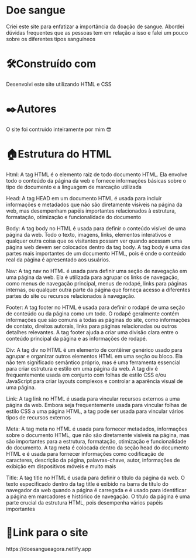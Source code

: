 <h1>Doe sangue</h1>

<p>Criei este site para enfatizar a importância da doação de sangue. Abordei dúvidas frequentes que as pessoas tem em relação a isso e falei um pouco sobre os diferentes tipos sanguíneos</p>


<h1>🛠️Construído com</h1>
<p>Desenvolvi este site utilizando HTML e CSS</p>

<h1>✒️Autores</h1>
<p>O site foi contruido inteiramente por mim 😎</p>

<h1>🏠Estrutura do HTML</h1>
<p>Html: A tag  HTML é o elemento raiz de todo documento HTML. Ela envolve todo o conteúdo da página da web e fornece informações básicas sobre o tipo de documento e a linguagem de marcação utilizada </p>
<p>Head: A tag HEAD em um documento HTML é usada para incluir informações e metadados que não são diretamente visíveis na página da web, mas desempenham papéis importantes relacionados à estrutura, formatação, otimização e funcionalidade do documento</p>
<p>Body: A tag body no HTML é usada para definir o conteúdo visível de uma página da web. Todo o texto, imagens, links, elementos interativos e qualquer outra coisa que os visitantes possam ver quando acessam uma página web devem ser colocados dentro da tag body. A tag body é uma das partes mais importantes de um documento HTML, pois é onde o conteúdo real da página é apresentado aos usuários. </p>
<p>Nav: A tag nav no HTML é usada para definir uma seção de navegação em uma página da web. Ela é utilizada para agrupar os links de navegação, como menus de navegação principal, menus de rodapé, links para páginas internas, ou qualquer outra parte da página que forneça acesso a diferentes partes do site ou recursos relacionados à navegação.</p>
<p>Footer: A tag footer no HTML é usada para definir o rodapé de uma seção de conteúdo ou da página como um todo. O rodapé geralmente contém informações que são comuns a todas as páginas do site, como informações de contato, direitos autorais, links para páginas relacionadas ou outros detalhes relevantes. A tag footer ajuda a criar uma divisão clara entre o conteúdo principal da página e as informações de rodapé.</p>
<p>Div: A tag div no HTML é um elemento de contêiner genérico usado para agrupar e organizar outros elementos HTML em uma seção ou bloco. Ela não tem significado semântico próprio, mas é uma ferramenta essencial para criar estrutura e estilo em uma página da web. A tag div é frequentemente usada em conjunto com folhas de estilo CSS e/ou JavaScript para criar layouts complexos e controlar a aparência visual de uma página.</p>
<p>Link: A tag link no HTML é usada para vincular recursos externos a uma página da web. Embora seja frequentemente usada para vincular folhas de estilo CSS a uma página HTML, a tag <link> pode ser usada para vincular vários tipos de recursos externos</p>
<p>Meta: A tag meta no HTML é usada para fornecer metadados, informações sobre o documento HTML, que não são diretamente visíveis na página, mas são importantes para a estrutura, formatação, otimização e funcionalidade do documento. A tag meta é colocada dentro da seção head do documento HTML e é usada para fornecer informações como codificação de caracteres, descrição da página, palavras-chave, autor, informações de exibição em dispositivos móveis e muito mais</p>
<p>Title: A tag title no HTML é usada para definir o título da página da web. O texto especificado dentro da tag title é exibido na barra de título do navegador da web quando a página é carregada e é usado para identificar a página em marcadores e histórico de navegação. O título da página é uma parte crucial da estrutura HTML, pois desempenha vários papéis importantes</p>

<h1>🔗Link para o site</h1>
<p>https://doesangueagora.netlify.app</p>



